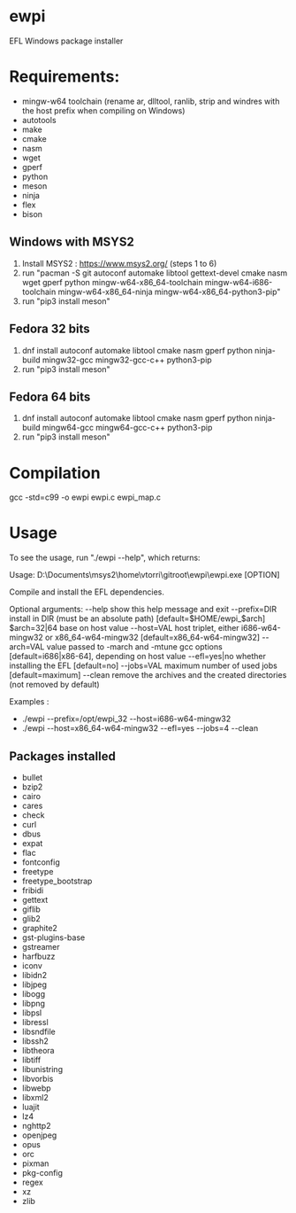 # ewpi
EFL Windows package installer

# Requirements:
 * mingw-w64 toolchain (rename ar, dlltool, ranlib, strip and windres with the host prefix when compiling on Windows)
 * autotools
 * make
 * cmake
 * nasm
 * wget
 * gperf
 * python
 * meson
 * ninja
 * flex
 * bison

## Windows with MSYS2

1. Install MSYS2 : https://www.msys2.org/ (steps 1 to 6)
2. run "pacman -S git autoconf automake libtool gettext-devel cmake nasm wget gperf python mingw-w64-x86_64-toolchain mingw-w64-i686-toolchain mingw-w64-x86_64-ninja mingw-w64-x86_64-python3-pip"
3. run "pip3 install meson"

## Fedora 32 bits

1. dnf install autoconf automake libtool cmake nasm gperf python ninja-build mingw32-gcc mingw32-gcc-c++ python3-pip
2. run "pip3 install meson"

## Fedora 64 bits

1. dnf install autoconf automake libtool cmake nasm gperf python ninja-build mingw64-gcc mingw64-gcc-c++ python3-pip
2. run "pip3 install meson"

# Compilation

gcc -std=c99 -o ewpi ewpi.c ewpi_map.c

# Usage

To see the usage, run "./ewpi --help", which returns:

Usage: D:\Documents\msys2\home\vtorri\gitroot\ewpi\ewpi.exe [OPTION]

Compile and install the EFL dependencies.

Optional arguments:
  --help        show this help message and exit
  --prefix=DIR  install in  DIR (must be an absolute path)
                  [default=$HOME/ewpi_$arch] $arch=32|64 base on
                  host value
  --host=VAL    host triplet, either i686-w64-mingw32 or x86_64-w64-mingw32
                  [default=x86_64-w64-mingw32]
  --arch=VAL    value passed to -march and -mtune gcc options
                  [default=i686|x86-64], depending on host value
  --efl=yes|no  whether installing the EFL [default=no]
  --jobs=VAL    maximum number of used jobs [default=maximum]
  --clean       remove the archives and the created directories
                  (not removed by default)

Examples :

 * ./ewpi --prefix=/opt/ewpi_32 --host=i686-w64-mingw32
 * ./ewpi --host=x86_64-w64-mingw32 --efl=yes --jobs=4 --clean

## Packages installed

 * bullet
 * bzip2
 * cairo
 * cares
 * check
 * curl
 * dbus
 * expat
 * flac
 * fontconfig
 * freetype
 * freetype_bootstrap
 * fribidi
 * gettext
 * giflib
 * glib2
 * graphite2
 * gst-plugins-base
 * gstreamer
 * harfbuzz
 * iconv
 * libidn2
 * libjpeg
 * libogg
 * libpng
 * libpsl
 * libressl
 * libsndfile
 * libssh2
 * libtheora
 * libtiff
 * libunistring
 * libvorbis
 * libwebp
 * libxml2
 * luajit
 * lz4
 * nghttp2
 * openjpeg
 * opus
 * orc
 * pixman
 * pkg-config
 * regex
 * xz
 * zlib
